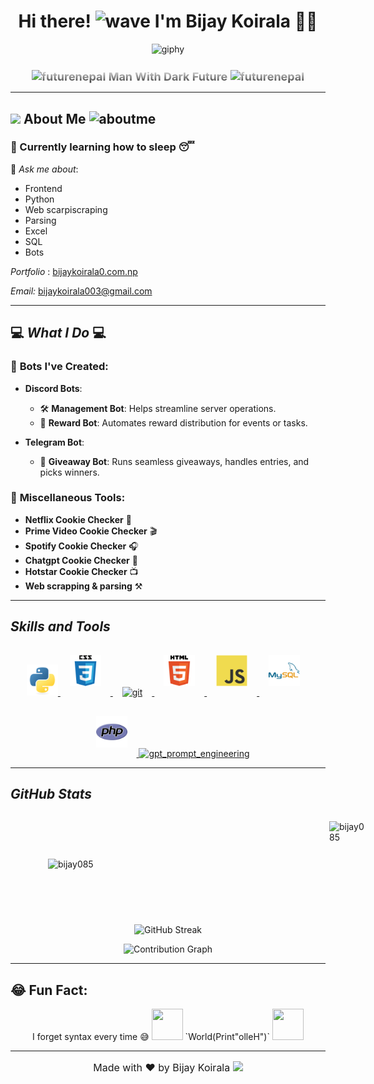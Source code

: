 <h1 align="center">Hi there! <img src="https://github.com/bijay085/bijay085/assets/107698781/e06089b9-5686-4b99-b825-432e89f1f98e" alt="wave" width="45"/> I'm Bijay Koirala 🧑‍💻</h1>

<p align="center">
 <img src="https://github.com/bijay085/bijay085/assets/107698781/a2f5d1f9-b1a0-45f1-bdd5-3092abae84fe" alt="giphy" width="80"/>  
</p>

<h1 align="center" style="font-size: 18px; background: -webkit-linear-gradient(#eee, #333); -webkit-background-clip: text; color: transparent;">
  <img src="https://github.com/bijay085/bijay085/assets/107698781/c1044b84-639c-4b66-8b8f-51e2a1eeb22e" alt="futurenepal" width="50" height="50"/>
  Man With Dark Future
  <img src="https://github.com/bijay085/bijay085/assets/107698781/e0c082ef-3d33-4279-bfad-9726172a98f4" alt="futurenepal" width="50" height="50"/>
</h1>

---

##  <img src="https://github.com/bijay085/bijay085/assets/107698781/22559ad1-4aa8-4dd0-be80-8e869079f0c7" width="35" />  About Me <img align="top" src="https://github.com/bijay085/bijay085/assets/107698781/3e56b2ec-37b5-4f56-804c-194e0137cade" alt="aboutme" width="40" height="40"/>

### 🌱 Currently learning how to sleep 😴

💬 *Ask me about*:
- Frontend
- Python
- Web scarpiscraping 
- Parsing
- Excel
- SQL
- Bots

*Portfolio* : [bijaykoirala0.com.np](https://bijaykoirala0.com.np/?i=1) 

*Email:* bijaykoirala003@gmail.com

---

## 💻 *What I Do* 💻

### 🤖 **Bots I've Created**:
- **Discord Bots**:
  - 🛠️ **Management Bot**: Helps streamline server operations.
  - 🎁 **Reward Bot**: Automates reward distribution for events or tasks.
  
- **Telegram Bot**:
  - 🎉 **Giveaway Bot**: Runs seamless giveaways, handles entries, and picks winners.

### 🔐 **Miscellaneous Tools**:
- **Netflix Cookie Checker** 🍿
- **Prime Video Cookie Checker** 🎬
- **Spotify Cookie Checker** 🎧
- **Chatgpt Cookie Checker** 💬
- **Hotstar Cookie Checker** 📺
- **Web scrapping & parsing** ⚒️

---

## *Skills and Tools*

<p align="center">
  <a href="https://www.python.org" target="_blank" rel="noreferrer">
    <img src="https://raw.githubusercontent.com/devicons/devicon/master/icons/python/python-original.svg" alt="python" width="50" height="50" />
  </a>
  <a href="https://www.w3schools.com/css/" target="_blank" rel="noreferrer">
    <img src="https://raw.githubusercontent.com/devicons/devicon/master/icons/css3/css3-original-wordmark.svg" alt="css3" width="50" height="50" style="padding: 15px"/>
  </a>
  <a href="https://git-scm.com/" target="_blank" rel="noreferrer">
    <img src="https://www.vectorlogo.zone/logos/git-scm/git-scm-icon.svg" alt="git" width="50" height="50" style="padding: 15px"/>
  </a>
  <a href="https://www.w3.org/html/" target="_blank" rel="noreferrer">
    <img src="https://raw.githubusercontent.com/devicons/devicon/master/icons/html5/html5-original-wordmark.svg" alt="html5" width="50" height="50" style="padding: 15px"/>
  </a>
  <a href="https://developer.mozilla.org/en-US/docs/Web/JavaScript" target="_blank" rel="noreferrer">
    <img src="https://raw.githubusercontent.com/devicons/devicon/master/icons/javascript/javascript-original.svg" alt="javascript" width="50" height="50" style="padding: 15px"/>
  </a>
  <a href="https://www.mysql.com/" target="_blank" rel="noreferrer">
    <img src="https://raw.githubusercontent.com/devicons/devicon/master/icons/mysql/mysql-original-wordmark.svg" alt="mysql" width="50" height="50" style="padding: 15px"/>
  </a>
  <a href="https://www.php.net" target="_blank" rel="noreferrer">
    <img src="https://raw.githubusercontent.com/devicons/devicon/master/icons/php/php-original.svg" alt="php" width="50" height="50" style="padding: 15px"/>
  </a>
  <a href="#">
    <img src="https://img.shields.io/badge/GPT%20Prompt%20Engineer-4285F4?style=for-the-badge&logo=openai&logoColor=white" alt="gpt_prompt_engineering" width="160" height="30" />
  </a>
</p>

---

## *GitHub Stats*

<div style="display: flex; justify-content: space-between;">
  <p>
    <img align="left" src="https://github-readme-stats.vercel.app/api/top-langs?username=bijay085&show_icons=true&locale=en&layout=compact&theme=radical" alt="bijay085" width="390" style="padding: 60px" />
  </p>

  <p>
    <img align="center" src="https://github-readme-stats.vercel.app/api?username=bijay085&show_icons=true&locale=en&theme=radical" alt="bijay085" width="410" />
  </p>
</div>

<p align="center">
  <img src="https://github-readme-streak-stats.herokuapp.com/?user=bijay085&theme=radical" alt="GitHub Streak" width="420"/>
</p>

<p align="center">
  <img src="https://github-readme-activity-graph.cyclic.app/graph?username=bijay085&theme=rogue" alt="Contribution Graph" />
</p>

---

## 😂 Fun Fact:

<p align="center">
I forget syntax every time 😅 <img src="https://media.giphy.com/media/TLjn42M7DPVQGdxfIr/giphy.gif" width="50" height="50"/> `World(Print"olleH")`  <img src="https://media.giphy.com/media/10DhYj0GGhL9tm/giphy.gif" width="50" height="50"/>
</p>

---

<p align="center" style="font-size: 16px;">
    Made with ❤️ by Bijay Koirala   <img align="top" src="https://github.com/bijay085/bijay085/assets/107698781/550c345f-7905-4bd6-a3d0-ab5f9588cd7a" width="40">
</p>
